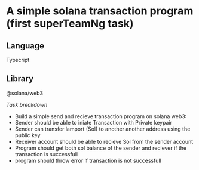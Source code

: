 # A simple solana transaction program (first superTeamNg task)

## Language

Typscript

## Library

@solana/web3

_Task breakdown_

- Build a simple send and recieve transaction program on solana web3:
- Sender should be able to iniate Transaction with Private keypair
- Sender can transfer lamport (Sol) to another another address using the public key
- Receiver account should be able to recieve Sol from the sender account
- Program should get both sol balance of the sender and reciever if the transaction is successfull
- program should throw error if transaction is not successfull
